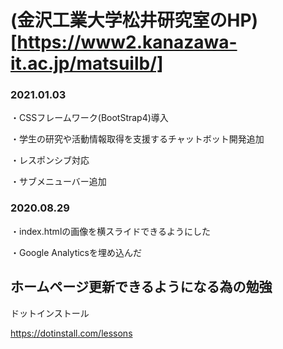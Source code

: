 # (金沢工業大学松井研究室のHP)[https://www2.kanazawa-it.ac.jp/matsuilb/]

### 2021.01.03
・CSSフレームワーク(BootStrap4)導入

・学生の研究や活動情報取得を支援するチャットボット開発追加

・レスポンシブ対応

・サブメニューバー追加

### 2020.08.29

・index.htmlの画像を横スライドできるようにした

・Google Analyticsを埋め込んだ

## ホームページ更新できるようになる為の勉強

ドットインストール

https://dotinstall.com/lessons
